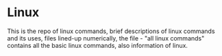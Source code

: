 # Linux
This is the repo of linux commands,
brief descriptions of linux commands and its uses,
files lined-up numerically,
the file - "all linux commands" contains all the basic linux commands,
also information of linux.

